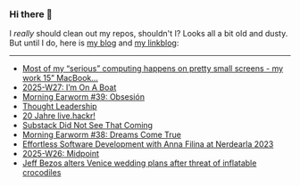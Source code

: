 ### Hi there 👋

I _really_ should clean out my repos, shouldn't I? Looks all a bit old and dusty. But until I do, here is [my blog](https://lostfocus.de/) and [my linkblog](https://dominikschwind.com/links):

--- 

<!-- POST-LIST:START -->
- [Most of my “serious” computing happens on pretty small screens - my work 15” MacBook…](https://lostfocus.de/2025/07/06/234872/)
- [2025-W27: I’m On A Boat](https://lostfocus.de/2025/07/06/2025-w27-im-on-a-boat/)
- [Morning Earworm #39: Obsesión](https://lostfocus.de/2025/07/06/morning-earworm-39-obsesion/)
- [Thought Leadership](https://lostfocus.de/2025/07/02/thought-leadership/)
- [20 Jahre live.hackr!](https://lostfocus.de/2025/07/01/234843/)
- [Substack Did Not See That Coming](https://newsletter.anamariecox.com/archive/substack-did-not-see-that-coming/)
- [Morning Earworm #38: Dreams Come True](https://lostfocus.de/2025/07/01/morning-earworm-38-dreams-come-true/)
- [Effortless Software Development with Anna Filina at Nerdearla 2023](https://www.youtube.com/watch?v=sF_Q20LS21A)
- [2025-W26: Midpoint](https://lostfocus.de/2025/06/29/2025-w26-midpoint/)
- [Jeff Bezos alters Venice wedding plans after threat of inflatable crocodiles](https://www.theguardian.com/technology/2025/jun/24/jeff-bezos-lauren-sanchez-change-wedding-reception-location-in-venice-after-threatened-protest)
<!-- POST-LIST:END -->

<!--
**lostfocus/lostfocus** is a ✨ _special_ ✨ repository because its `README.md` (this file) appears on your GitHub profile.

Here are some ideas to get you started:

- 🔭 I’m currently working on ...
- 🌱 I’m currently learning ...
- 👯 I’m looking to collaborate on ...
- 🤔 I’m looking for help with ...
- 💬 Ask me about ...
- 📫 How to reach me: ...
- 😄 Pronouns: ...
- ⚡ Fun fact: ...
-->
